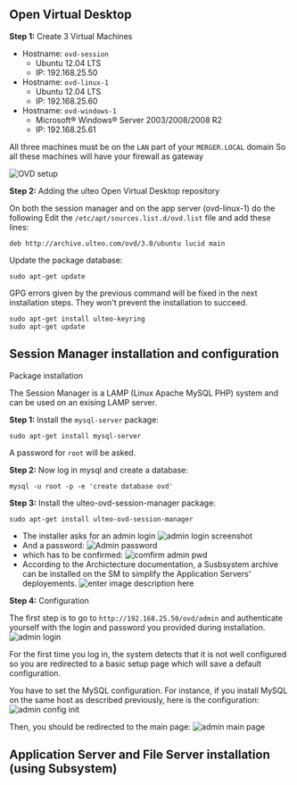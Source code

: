 ## Open Virtual Desktop

**Step 1:** Create 3 Virtual Machines

 - Hostname: `ovd-session`
     - Ubuntu 12.04 LTS
     - IP: 192.168.25.50
 - Hostname: `ovd-linux-1`
     - Ubuntu 12.04 LTS
     - IP: 192.168.25.60
 - Hostname: `ovd-windows-1`
     - Microsoft® Windows® Server 2003/2008/2008 R2
     - IP: 192.168.25.61

All three machines must be on the `LAN` part of your `MERGER.LOCAL` domain
So all these machines will have your firewall as gateway
     
![OVD setup][1]

**Step 2:** Adding the ulteo Open Virtual Desktop repository

On both the session manager and on the app server (ovd-linux-1) do the following
Edit the `/etc/apt/sources.list.d/ovd.list` file and add these lines:

    deb http://archive.ulteo.com/ovd/3.0/ubuntu lucid main
        
Update the package database:

    sudo apt-get update

GPG errors given by the previous command will be fixed in the next installation steps. They won't prevent the installation to succeed.

    sudo apt-get install ulteo-keyring
    sudo apt-get update

## Session Manager installation and configuration

Package installation

The Session Manager is a LAMP (Linux Apache MySQL PHP) system and can be used on an exising LAMP server.

**Step 1:**  Install the `mysql-server` package:

    sudo apt-get install mysql-server

A password for `root` will be asked.

**Step 2:**  Now log in mysql and create a database:

    mysql -u root -p -e 'create database ovd'

**Step 3:** Install the ulteo-ovd-session-manager package:

    sudo apt-get install ulteo-ovd-session-manager
    
* The installer asks for an admin login
![admin login screenshot][2]
* And a password:
![Admin password][3]
* which has to be confirmed:
![comfirm admin pwd][4]
* According to the Archictecture documentation, a Susbsystem archive can be installed on the SM to simplify the Application Servers' deployements.
![enter image description here][5]

**Step 4:** Configuration

The first step is to go to `http://192.168.25.50/ovd/admin` and authenticate yourself with the login and password you provided during installation.
![admin login][6]

For the first time you log in, the system detects that it is not well configured so you are redirected to a basic setup page which will save a default configuration.

You have to set the MySQL configuration. For instance, if you install MySQL on the same host as described previously, here is the configuration:
![admin config init][7]

Then, you should be redirected to the main page:
![admin main page][8]

## Application Server and File Server installation (using Subsystem)


  [1]: https://raw2.github.com/netdata/syntra-linux/master/tutorials/img/ovd-setup.png
  [2]: https://raw2.github.com/netdata/syntra-linux/master/tutorials/img/sm_install_admin_login.png
  [3]: https://raw2.github.com/netdata/syntra-linux/master/tutorials/img/sm_install_admin_password.png
  [4]: https://raw2.github.com/netdata/syntra-linux/master/tutorials/img/sm_install_admin_confirm_password.png
  [5]: https://raw2.github.com/netdata/syntra-linux/master/tutorials/img/sm_install_chroot_location.png
  [6]: https://raw2.github.com/netdata/syntra-linux/master/tutorials/img/sm_www_admin_login.png
  [7]: https://raw2.github.com/netdata/syntra-linux/master/tutorials/img/sm_install_admin_config_init.png
  [8]: https://raw2.github.com/netdata/syntra-linux/master/tutorials/img/sm_admin_main.png
